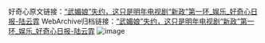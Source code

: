 好奇心原文链接：[“武媚娘”失约，这只是明年电视剧“新政”第一环_娱乐_好奇心日报-陆云霏](https://www.qdaily.com/articles/4817.html)
WebArchive归档链接：[“武媚娘”失约，这只是明年电视剧“新政”第一环_娱乐_好奇心日报-陆云霏](http://web.archive.org/web/20190623162742/https://www.qdaily.com/articles/4817.html)
![image](http://ww3.sinaimg.cn/large/007d5XDply1g3w5rmzn57j30u02xtkjl)